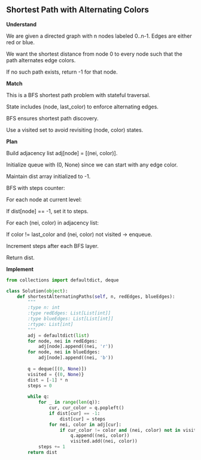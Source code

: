 ## Shortest Path with Alternating Colors
**Understand**

We are given a directed graph with n nodes labeled 0..n-1. Edges are either red or blue.

We want the shortest distance from node 0 to every node such that the path alternates edge colors.

If no such path exists, return -1 for that node.

**Match**

This is a BFS shortest path problem with stateful traversal.

State includes (node, last_color) to enforce alternating edges.

BFS ensures shortest path discovery.

Use a visited set to avoid revisiting (node, color) states.

**Plan**

Build adjacency list adj[node] = [(nei, color)].

Initialize queue with (0, None) since we can start with any edge color.

Maintain dist array initialized to -1.

BFS with steps counter:

For each node at current level:

If dist[node] == -1, set it to steps.

For each (nei, color) in adjacency list:

If color != last_color and (nei, color) not visited → enqueue.

Increment steps after each BFS layer.

Return dist.

**Implement**
```py
from collections import defaultdict, deque

class Solution(object):
    def shortestAlternatingPaths(self, n, redEdges, blueEdges):
        """
        :type n: int
        :type redEdges: List[List[int]]
        :type blueEdges: List[List[int]]
        :rtype: List[int]
        """
        adj = defaultdict(list)
        for node, nei in redEdges:
            adj[node].append((nei, 'r'))
        for node, nei in blueEdges:
            adj[node].append((nei, 'b'))
        
        q = deque([(0, None)])
        visited = {(0, None)}   
        dist = [-1] * n
        steps = 0
        
        while q:
            for _ in range(len(q)):
                cur, cur_color = q.popleft()
                if dist[cur] == -1:
                    dist[cur] = steps
                for nei, color in adj[cur]:
                    if cur_color != color and (nei, color) not in visited:
                        q.append((nei, color))
                        visited.add((nei, color))
            steps += 1
        return dist
```